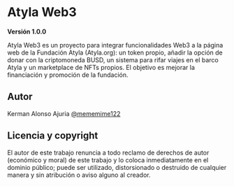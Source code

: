 
# Atyla Web3

**Versión 1.0.0**

Atyla Web3 es un proyecto para integrar funcionalidades Web3 
a la página web de la Fundación Atyla (Atyla.org): un token
propio, añadir la opción de donar con la criptomoneda BUSD,
un sistema para rifar viajes en el barco Atyla y un marketplace
de NFTs propios. El objetivo es mejorar la financiación y promoción
de la fundación.
## Autor

Kerman Alonso Ajuria [@mememime122](https://github.com/mememime122)


## Licencia y copyright

El autor de este trabajo renuncia a todo reclamo de derechos de
autor (económico y moral) de este trabajo y lo coloca inmediatamente
en el dominio público; puede ser utilizado, distorsionado o
destruido de cualquier manera y sin atribución o aviso alguno
al creador.